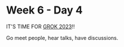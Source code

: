 # Week 6 - Day 4

IT'S TIME FOR [GROK 2023](https://grokconf.com)!!

Go meet people, hear talks, have discussions.
